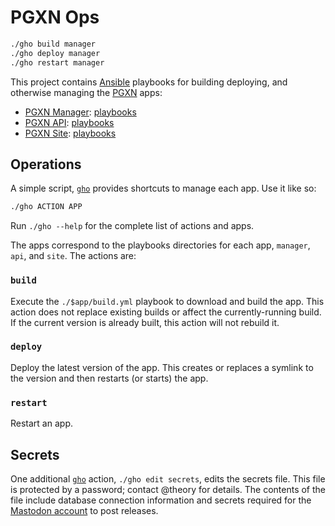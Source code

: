 PGXN Ops
========

``` sh
./gho build manager
./gho deploy manager
./gho restart manager
```

This project contains [Ansible] playbooks for building deploying, and otherwise
managing the [PGXN][www] apps:

*   [PGXN Manager][]: [playbooks](manager)
*   [PGXN API][]: [playbooks](api)
*   [PGXN Site][www]: [playbooks](site)

Operations
----------

A simple script, [`gho`](./gho) provides shortcuts to manage each app.
Use it like so:

``` sh
./gho ACTION APP
```

Run `./gho --help` for the complete list of actions and apps.

The apps correspond to the playbooks directories for each app, `manager`, `api`,
and `site`. The actions are:

### `build`

Execute the `./$app/build.yml` playbook to download and build the app. This
action does not replace existing builds or affect the currently-running build.
If the current version is already built, this action will not rebuild it.

### `deploy`

Deploy the latest version of the app. This creates or replaces a symlink to
the version and then restarts (or starts) the app.

### `restart`

Restart an app.

Secrets
-------

One additional [`gho`](./gho) action, `./gho edit secrets`, edits the secrets
file. This file is protected by a password; contact @theory for details. The
contents of the file include database connection information and secrets
required for the [Mastodon account] to post releases.

  [Ansible]: https://www.ansible.com "Ansible is Simple IT Automation"
  [www]: https://pgxn.org "PGXN: PostgreSQL Extension Network"
  [PGXN Manager]: https://manager.pgxn.org
    "Distribute PostgreSQL Extensions on PGXN"
  [PGXN API]: https://api.pgxn.org/index.json
  [Mastodon account]: https://mastodon.social/@pgxn "@pgxn@mastodon.social"
